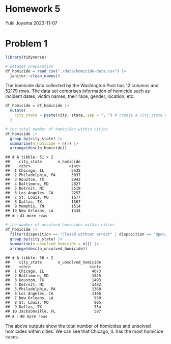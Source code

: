 Homework 5
================
Yuki Joyama
2023-11-07

# Problem 1

``` r
library(tidyverse)

# dataset preparation
df_homicide = read_csv("./data/homicide-data.csv") |> 
  janitor::clean_names() 
```

The homicide data collected by the Washington Post has 12 columns and
52179 rows. The data set comprises information of homicide such as
incident dates, victim names, their race, gender, location, etc.

``` r
df_homicide = df_homicide |>  
  mutate(
    city_state = paste(city, state, sep = ", ") # create a city_state variable
  ) 

# the total number of homicides within cities
df_homicide |> 
  group_by(city_state) |> 
  summarise(n_homicide = n()) |> 
  arrange(desc(n_homicide))
```

    ## # A tibble: 51 × 2
    ##    city_state       n_homicide
    ##    <chr>                 <int>
    ##  1 Chicago, IL            5535
    ##  2 Philadelphia, PA       3037
    ##  3 Houston, TX            2942
    ##  4 Baltimore, MD          2827
    ##  5 Detroit, MI            2519
    ##  6 Los Angeles, CA        2257
    ##  7 St. Louis, MO          1677
    ##  8 Dallas, TX             1567
    ##  9 Memphis, TN            1514
    ## 10 New Orleans, LA        1434
    ## # ℹ 41 more rows

``` r
# the number of unsolved homicides within cities
df_homicide |> 
  filter(disposition == "Closed without arrest" | disposition == "Open/No arrest") |> 
  group_by(city_state) |> 
  summarise(n_unsolved_homicide = n()) |> 
  arrange(desc(n_unsolved_homicide))
```

    ## # A tibble: 50 × 2
    ##    city_state       n_unsolved_homicide
    ##    <chr>                          <int>
    ##  1 Chicago, IL                     4073
    ##  2 Baltimore, MD                   1825
    ##  3 Houston, TX                     1493
    ##  4 Detroit, MI                     1482
    ##  5 Philadelphia, PA                1360
    ##  6 Los Angeles, CA                 1106
    ##  7 New Orleans, LA                  930
    ##  8 St. Louis, MO                    905
    ##  9 Dallas, TX                       754
    ## 10 Jacksonville, FL                 597
    ## # ℹ 40 more rows

The above outputs show the total number of homicides and unsolved
homicides within cities. We can see that Chicago, IL has the most
homicide cases.
